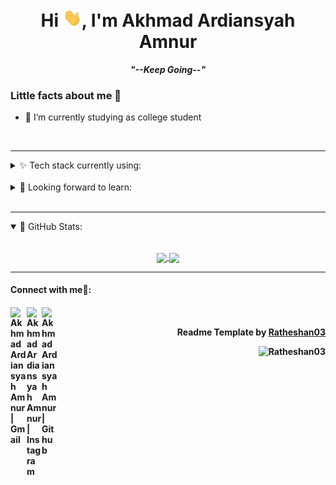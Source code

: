 <h1 align="center">Hi <img src="https://raw.githubusercontent.com/ABSphreak/ABSphreak/master/gifs/Hi.gif" width="30px">, I'm Akhmad Ardiansyah Amnur</h1>
<p align="center">
  <b><i align="center">"--Keep Going--"</i></b>
</p>

<h3>Little facts about me 👤</h3>

- 🔭 I’m currently studying as college student
<br>

---

<details>
<summary>
  ✨ Tech stack currently using:
</summary>
   <br>
<code><a href="https://laravel.com/" target="_blank"><img height="30" src="https://www.vectorlogo.zone/logos/laravel/laravel-icon.svg"></a></code>
<code><a href="https://www.python.org/" target="_blank"><img height="30" src="https://www.vectorlogo.zone/logos/python/python-icon.svg"></a></code>
<code><a href="https://www.oracle.com/java/" target="_blank"><img height="30" src="https://www.vectorlogo.zone/logos/java/java-icon.svg"></a></code>
<code><a href="https://www.oracle.com/java/" target="_blank"><img height="30" src="https://www.vectorlogo.zone/logos/typescriptlang/typescriptlang-icon.svg"></a></code>
<code><a href="https://www.javascript.com/" target="_blank"><img height="30" src="https://raw.githubusercontent.com/devicons/devicon/master/icons/javascript/javascript-plain.svg"></a></code>
<code><a href="https://www.w3schools.com/html/" target="_blank"><img height="30" src="https://www.vectorlogo.zone/logos/w3_html5/w3_html5-icon.svg"></a></code>
<code><a href="https://www.w3schools.com/css/" target="_blank"><img height="30" src="https://raw.githubusercontent.com/devicons/devicon/master/icons/css3/css3-original.svg"></a></code>
<code><a href="https://git-scm.com/" target="_blank"><img height="30" src="https://www.vectorlogo.zone/logos/git-scm/git-scm-icon.svg"></a></code>

  
</details>
<br>

<details>
<summary>
  🌱 Looking forward to learn:
</summary>
   <br>
<code><a href="https://cloud.google.com/" target="_blank"><img height="30" src="https://www.vectorlogo.zone/logos/google_cloud/google_cloud-icon.svg"></a></code></code>
<code><a href="https://opencv.org/" target="_blank"><img height="30" src="https://www.vectorlogo.zone/logos/python/python-icon.svg"></a></code>
<code><a href="https://pytorch.org/" target="_blank"><img height="30" src="https://www.vectorlogo.zone/logos/tensorflow/tensorflow-icon.svg"></a></code>
</details>
<br>

---

<details open="">
<summary>
 📔 GitHub Stats:
</summary>
<br>
<p align="center">
  <a href="https://github.com/akhmad-ardi">
    <img align="center"  height="175px" src="https://github-readme-stats.vercel.app/api?username=akhmad-ardi&show_icons=true&hide_border=true&title_color=94b4a4&amp&icon_color=FFFFFF&amp&text_color=FFFFFF&amp&bg_color=000000&count_private=true&include_all_commits=true"/>
  </a>
  <a href="https://github.com/akhmad-ardi">
    <img align="center" height="175px"  src="https://github-readme-stats.vercel.app/api/top-langs/?username=akhmad-ardi&text_color=FFFFFF&bg_color=000000&title_color=94b4a4&langs_count=15&layout=compact&hide_border=true" />
  </a>
</p>
</details>

---

<h4> Connect with me🤝: <h4>
  </hr>
  <a href="mailto:akhmad.ardi1711@gmail.com">
    <img align="left" alt="Akhmad Ardiansyah Amnur | Gmail" width="26px" src="https://www.vectorlogo.zone/logos/gmail/gmail-icon.svg" />
  </a>
  <a href="https://www.instagram.com/ardi.17__/">
    <img align="left" alt="Akhmad Ardiansyah Amnur | Instagram" width="24px" src="https://www.vectorlogo.zone/logos/instagram/instagram-icon.svg" />
  </a>
  </a>
   <a href="https://github.com/akhmad-ardi">
    <img align="left" alt="Akhmad Ardiansyah Amnur | Github" width="26px" src="https://www.vectorlogo.zone/logos/github/github-tile.svg" />
  </a>
  <br>
  
<p align="right" > Readme Template by <a href="https://github.com/Ratheshan03">Ratheshan03</a></p>
<p align="right" > <img src="https://komarev.com/ghpvc/?username=akhmad-ardi1711&label=Profile%20views&color=0e75b6&style=flat" alt="Ratheshan03" /> </p>
<!---
akhmad-ardi/akhmad-ardi is a ✨ special ✨ repository because its `README.md` (this file) appears on your GitHub profile.
You can click the Preview link to take a look at your changes.
--->
